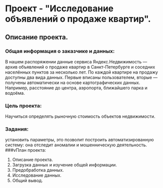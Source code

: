 # Проект - "Исследование объявлений о продаже квартир".
## Описание проекта.
### Общая информация о заказчике и данных: 
В нашем распоряжении данные сервиса Яндекс.Недвижимость — архив объявлений о продаже квартир в Санкт-Петербурге и соседних населённых пунктов за несколько лет. По каждой квартире на продажу доступны два вида данных. Первые вписаны пользователем, вторые — получены автоматически на основе картографических данных. Например, расстояние до центра, аэропорта, ближайшего парка и водоёма.

### Цель проекта: 
Научиться определять рыночную стоимость объектов недвижимости.

### Задания:

установить параметры, это позволит построить автоматизированную систему: она отследит аномалии и мошенническую деятельность.
###vПлан проекта:

1. Описание проекта.
2. Загрузка данных и изучение общей информации.
3. Предобработка данных.
4. Исследование данных.
5. Общий вывод.
